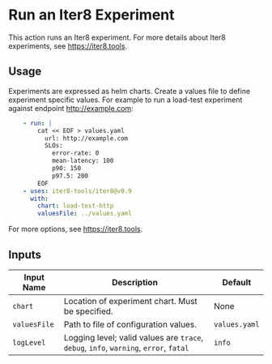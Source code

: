# Run an Iter8 Experiment

This action runs an Iter8 experiment. For more details about Iter8 experiments, see <https://iter8.tools>.

## Usage

Experiments are expressed as helm charts. Create a values file to define experiment specific values. For example to run a load-test experiment against endpoint <http://example.com>:

``` yaml
    - run: |
        cat << EOF > values.yaml
          url: http://example.com
          SLOs:
            error-rate: 0
            mean-latency: 100
            p90: 150
            p97.5: 200
        EOF
    - uses: iter8-tools/iter8@v0.9
      with:
        chart: load-test-http
        valuesFile: ../values.yaml
```

For more options, see <https://iter8.tools>.

## Inputs

| Input Name | Description | Default |
| ---------- | ----------- | ------- |
| `chart` | Location of experiment chart. Must be specified. | None |
| `valuesFile` | Path to file of configuration values. | `values.yaml` |
| `logLevel` | Logging level; valid values are `trace`, `debug`, `info`, `warning`, `error`, `fatal` | `info` |
